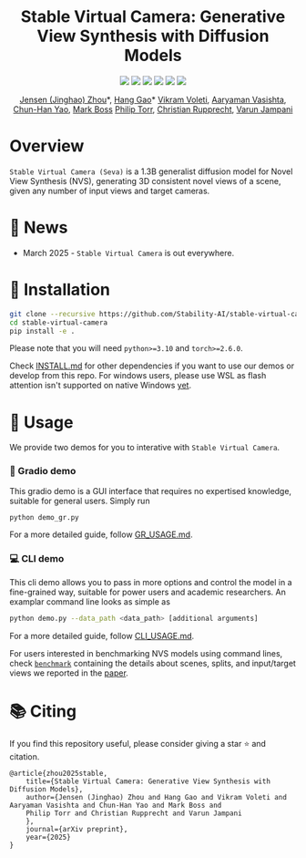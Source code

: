 <div align="center">
<h1>Stable Virtual Camera: Generative View Synthesis with Diffusion Models</h1>

<a href="https://stable-virtual-camera.github.io"><img src="https://img.shields.io/badge/%F0%9F%8F%A0%20Project%20Page-gray.svg"></a>
<a href="http://arxiv.org/abs/2503.14489"><img src="https://img.shields.io/badge/%F0%9F%93%84%20arXiv-2503.14489-B31B1B.svg"></a>
<a href="https://stability.ai/news/introducing-stable-virtual-camera-multi-view-video-generation-with-3d-camera-control"><img src="https://img.shields.io/badge/%F0%9F%93%83%20Blog-Stability%20AI-orange.svg"></a>
<a href="https://huggingface.co/stabilityai/stable-virtual-camera"><img src="https://img.shields.io/badge/%F0%9F%A4%97%20Model_Card-Huggingface-orange"></a>
<a href="https://huggingface.co/spaces/stabilityai/stable-virtual-camera"><img src="https://img.shields.io/badge/%F0%9F%9A%80%20Gradio%20Demo-Huggingface-orange"></a>
<a href="https://www.youtube.com/channel/UCLLlVDcS7nNenT_zzO3OPxQ"><img src="https://img.shields.io/badge/%F0%9F%8E%AC%20Video-YouTube-orange"></a>

[Jensen (Jinghao) Zhou](https://shallowtoil.github.io/)\*, [Hang Gao](https://hangg7.com/)\*
[Vikram Voleti](https://voletiv.github.io/), [Aaryaman Vasishta](https://www.aaryaman.net/), [Chun-Han Yao](https://chhankyao.github.io/), [Mark Boss](https://markboss.me/)
[Philip Torr](https://eng.ox.ac.uk/people/philip-torr/), [Christian Rupprecht](https://chrirupp.github.io/), [Varun Jampani](https://varunjampani.github.io/)
</div>

# Overview

`Stable Virtual Camera (Seva)` is a 1.3B generalist diffusion model for Novel View Synthesis (NVS), generating 3D consistent novel views of a scene, given any number of input views and target cameras.

# :tada: News

- March 2025 - `Stable Virtual Camera` is out everywhere.

# :wrench: Installation

```bash
git clone --recursive https://github.com/Stability-AI/stable-virtual-camera
cd stable-virtual-camera
pip install -e .
```

Please note that you will need `python>=3.10` and `torch>=2.6.0`.

Check [INSTALL.md](docs/INSTALL.md) for other dependencies if you want to use our demos or develop from this repo.
For windows users, please use WSL as flash attention isn't supported on native Windows [yet](https://github.com/pytorch/pytorch/issues/108175).

# :open_book: Usage

We provide two demos for you to interative with `Stable Virtual Camera`.

### :rocket: Gradio demo

This gradio demo is a GUI interface that requires no expertised knowledge, suitable for general users. Simply run

```bash
python demo_gr.py
```

For a more detailed guide, follow [GR_USAGE.md](docs/GR_USAGE.md).

### :computer: CLI demo

This cli demo allows you to pass in more options and control the model in a fine-grained way, suitable for power users and academic researchers. An examplar command line looks as simple as

```bash
python demo.py --data_path <data_path> [additional arguments]
```

For a more detailed guide, follow [CLI_USAGE.md](docs/CLI_USAGE.md).

For users interested in benchmarking NVS models using command lines, check [`benchmark`](benchmark/) containing the details about scenes, splits, and input/target views we reported in the <a href="http://arxiv.org/abs/2503.14489">paper</a>.

# :books: Citing

If you find this repository useful, please consider giving a star :star: and citation.

```
@article{zhou2025stable,
    title={Stable Virtual Camera: Generative View Synthesis with Diffusion Models},
    author={Jensen (Jinghao) Zhou and Hang Gao and Vikram Voleti and Aaryaman Vasishta and Chun-Han Yao and Mark Boss and
    Philip Torr and Christian Rupprecht and Varun Jampani
    },
    journal={arXiv preprint},
    year={2025}
}
```
